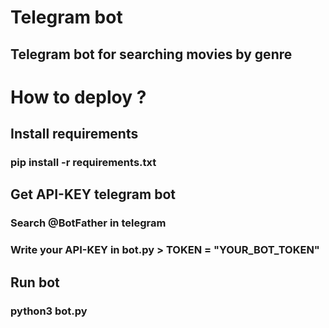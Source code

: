 # Telegram bot

## Telegram bot for searching movies by genre

# How to deploy ?

## Install requirements
### pip install -r requirements.txt


## Get API-KEY telegram bot
### Search @BotFather in telegram
### Write your API-KEY in bot.py > TOKEN = "YOUR_BOT_TOKEN"


## Run bot
### python3 bot.py
